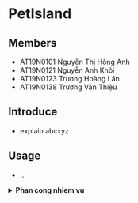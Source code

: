 # PetIsland
## Members
- AT19N0101 Nguyễn Thị Hồng Anh
- AT19N0121 Nguyễn Anh Khôi
- AT19N0123 Trương Hoàng Lân 
- AT19N0138 Trương Văn Thiệu
## Introduce
- explain abcxyz
## Usage
- ...
<details>
<summary><b>Phan cong nhiem vu</b></summary>

- Khoi va HA nen doc so qua het cac cshtml de xem cac comment keu can bo sung gi
    + phan cong tim hieu them: js, css de add cac chuc nang tu javascript vao cshtml (xem vi du o code View/_Layout.cshtml_)
	+ file .css dc sua nam trong wwwroot/css (k duoc sua trong wwwroot/lib/bootstrap/dist/css)
	+ file .js dc sua nam trong wwwroot/js (k duoc sua trong wwwroot/lib/bootstrap/dist/js)

- Ma Thieu on lai sql, tim hieu cach host MVC free
	+ xem cach add db trong Data/Migrations
	+ https://www.youtube.com/watch?v=9VY4WNJWS6E&t=9s
	+ tao gmail cho project
		+ https://console.cloud.google.com/ (OAuth)
		+ EmailSender:
			+ Application Password (Google Setting) (simple)
			+ app.sendgrid.com (for real project - complex)


</details>